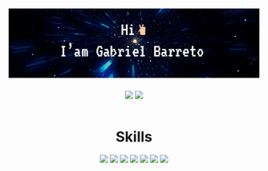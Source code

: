<div align="center"> 
  <h1>
   <img src="./src/img/github.gif" />
  </h1>
 </div>
 
 <div align="center"> 
  <img  height="230"  src="https://github-readme-stats.vercel.app/api?username=Cyacer&theme=prussian&show_icons=true"/>
  <img  height="230" src="https://github-readme-stats.vercel.app/api/top-langs/?username=Cyacer&theme=prussian"/>
 </div>
  <br>
  <div align="center">
    <h1>Skills</h1>
    <img src="https://img.shields.io/badge/HTML5-E34F26.svg?style=for-the-badge&logo=HTML5&logoColor=white" />
    <img src="https://img.shields.io/badge/CSS3-1572B6.svg?style=for-the-badge&logo=CSS3&logoColor=white" />
    <img src="https://img.shields.io/badge/JavaScript-F7DF1E.svg?style=for-the-badge&logo=JavaScript&logoColor=black" />
    <img src="https://img.shields.io/badge/Node.js-339933.svg?style=for-the-badge&logo=nodedotjs&logoColor=white" />
    <img src="https://img.shields.io/badge/TypeScript-3178C6.svg?style=for-the-badge&logo=TypeScript&logoColor=white" />
    <img src="https://img.shields.io/badge/WordPress-21759B.svg?style=for-the-badge&logo=WordPress&logoColor=white" />
    <img src="https://img.shields.io/badge/Sass-CC6699.svg?style=for-the-badge&logo=Sass&logoColor=white" />
  </div>
